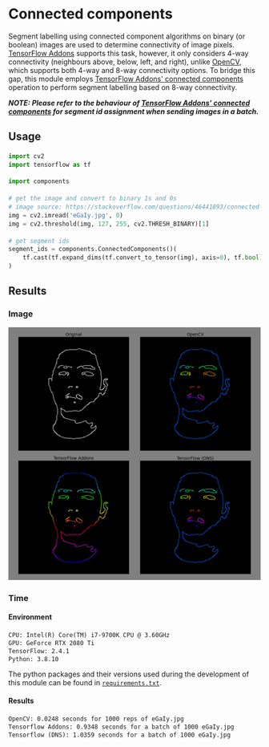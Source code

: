 # Connected components

Segment labelling using connected component algorithms on binary (or boolean) images are used to determine connectivity of image pixels. [TensorFlow Addons](https://www.tensorflow.org/addons/api_docs/python/tfa/image/connected_components) supports this task, however, it only considers 4-way connectivity (neighbours above, below, left, and right), unlike [OpenCV](https://docs.opencv.org/4.5.2/d3/dc0/group__imgproc__shape.html#gaedef8c7340499ca391d459122e51bef5), which supports both 4-way and 8-way connectivity options. To bridge this gap, this module employs [TensorFlow Addons' connected components](https://www.tensorflow.org/addons/api_docs/python/tfa/image/connected_components) operation to perform segment labelling based on 8-way connectivity.

***NOTE: Please refer to the behaviour of [TensorFlow Addons' connected components](https://www.tensorflow.org/addons/api_docs/python/tfa/image/connected_components) for segment id assignment when sending images in a batch.*** 

## Usage

```python
import cv2
import tensorflow as tf

import components

# get the image and convert to binary 1s and 0s
# image source: https://stackoverflow.com/questions/46441893/connected-component-labeling-in-python
img = cv2.imread('eGaIy.jpg', 0)
img = cv2.threshold(img, 127, 255, cv2.THRESH_BINARY)[1]

# get segment ids
segment_ids = components.ConnectedComponents()(
    tf.cast(tf.expand_dims(tf.convert_to_tensor(img), axis=0), tf.bool)
)
```

## Results

### Image

![eGaIy_labels.jpg](eGaIy_labels.jpg)

### Time

#### Environment
```
CPU: Intel(R) Core(TM) i7-9700K CPU @ 3.60GHz
GPU: GeForce RTX 2080 Ti
TensorFlow: 2.4.1
Python: 3.8.10
```
The python packages and their versions used during the development of this module can be found in [`requirements.txt`](requirements.txt).

#### Results

```
OpenCV: 0.0248 seconds for 1000 reps of eGaIy.jpg
Tensorflow Addons: 0.9348 seconds for a batch of 1000 eGaIy.jpg
Tensorflow (DNS): 1.0359 seconds for a batch of 1000 eGaIy.jpg
```

